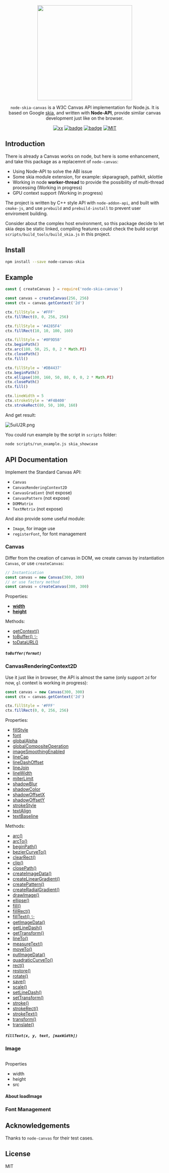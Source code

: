 <div align="center">

<image src="https://z3.ax1x.com/2021/10/12/5eGh36.png" width=300 />

`node-skia-canvas` is a W3C Canvas API implementation for Node.js. It is based on Google [skia](https://skia.org/), and written with <b>Node-API</b>, provide similar canvas development just like on the browser.

[![xx](https://img.shields.io/github/workflow/status/leozdgao/node-skia-canvas/CI)]()
[![badge](https://img.shields.io/npm/v/node-skia-canvas.svg?maxAge=300&color=2254f4)](./package.json)
[![badge](https://img.shields.io/badge/code_style-standard-brightgreen.svg)](https://standardjs.com)
[![MIT](https://img.shields.io/npm/l/node-skia-canvas)]()

</div>

## Introduction

There is already a Canvas works on node, but here is some enhancement, and take this package as a replacemnt of `node-canvas`:

* Using Node-API to solve the ABI issue
* Some skia module extension, for example: skparagraph, pathkit, sklottie
* Working in node **worker-thread** to provide the possibility of multi-thread processing (Working in progress)
* GPU context support (Working in progress)

The project is written by C++ style API with `node-addon-api`, and built with `cmake-js`, and use `prebuild` and `prebuild-install` to prevent user enviroment building.

Consider about the complex host environment, so this package decide to let skia deps be static linked, compiling features could check the build script `scripts/build_tools/build_skia.js` in this project.

## Install

```bash
npm install --save node-canvas-skia
```

## Example

```js
const { createCanvas } = require('node-skia-canvas')

const canvas = createCanvas(256, 256)
const ctx = canvas.getContext('2d')

ctx.fillStyle = '#FFF'
ctx.fillRect(0, 0, 256, 256)

ctx.fillStyle = '#4285F4'
ctx.fillRect(10, 10, 100, 160)

ctx.fillStyle = '#0F9D58'
ctx.beginPath()
ctx.arc(180, 50, 25, 0, 2 * Math.PI)
ctx.closePath()
ctx.fill()

ctx.fillStyle = '#DB4437'
ctx.beginPath()
ctx.ellipse(100, 160, 50, 80, 0, 0, 2 * Math.PI)
ctx.closePath()
ctx.fill()

ctx.lineWidth = 5
ctx.strokeStyle = '#F4B400'
ctx.strokeRect(80, 50, 100, 160)
```

And get result:

![5uiU2R.png](https://z3.ax1x.com/2021/10/13/5uiU2R.png)

You could run example by the script in `scripts` folder:

```bash
node scripts/run_example.js skia_showcase
```

## API Documentation

Implement the Standard Canvas API:

* `Canvas`
* `CanvasRenderingContext2D`
* `CanvasGradient` (not expose)
* `CanvasPattern` (not expose)
* `DOMMatrix`
* `TextMetrix` (not expose)

And also provide some useful module:

* `Image`, for image use
* `registerFont`, for font management

### Canvas

Differ from the creation of canvas in DOM, we create canvas by instantiation `Canvas`, or use `createCanvas`:

```js
// Instantication
const canvas = new Canvas(300, 300)
// or use factory method
const canvas = createCanvas(300, 300)
```

Properties:
* [**width**][canvas_width]
* [**height**][canvas_height]

Methods:
* [getContext()][getContext]
* [toBuffer() ✨][toBuffer]
* [toDataURL()][toDataURL_mdn]

[canvas_width]: https://developer.mozilla.org/en-US/docs/Web/API/HTMLCanvasElement/width
[canvas_height]: https://developer.mozilla.org/en-US/docs/Web/API/HTMLCanvasElement/height
[getContext]: https://developer.mozilla.org/en-US/docs/Web/API/HTMLCanvasElement/getContext
[toBuffer]: #tobufferformat
[toDataURL_mdn]: https://developer.mozilla.org/en-US/docs/Web/API/HTMLCanvasElement/toDataURL

##### `toBuffer(format)`


### CanvasRenderingContext2D
Use it just like in browser, the API is almost the same (only support `2d` for now, `gl` context is working in progress):

```js
const canvas = new Canvas(300, 300)
const ctx = canvas.getContext('2d')

ctx.fillStyle = '#FFF'
ctx.fillRect(0, 0, 256, 256)
```

Properties:
* [fillStyle][fillStyle]
* [font][font]
* [globalAlpha][globalAlpha]
* [globalCompositeOperation][globalCompositeOperation]
* [imageSmoothingEnabled][imageSmoothingEnabled]
* [lineCap][lineCap]
* [lineDashOffset][lineDashOffset]
* [lineJoin][lineJoin]
* [lineWidth][lineWidth]
* [miterLimit][miterLimit]
* [shadowBlur][shadowBlur]
* [shadowColor][shadowColor]
* [shadowOffsetX][shadowOffsetX]
* [shadowOffsetY][shadowOffsetY]
* [strokeStyle][strokeStyle]
* [textAlign][textAlign]
* [textBaseline][textBaseline]

Methods:
* [arc()][arc()]
* [arcTo()][arcTo()]
* [beginPath()][beginPath()]
* [bezierCurveTo()][bezierCurveTo()]
* [clearRect()][clearRect()]
* [clip()][clip()]
* [closePath()][closePath()]
* [createImageData()][createImageData()]
* [createLinearGradient()][createLinearGradient()]
* [createPattern()][createPattern()]
* [createRadialGradient()][createRadialGradient()]
* [drawImage()][drawImage()]
* [ellipse()][ellipse()]
* [fill()][fill()]
* [fillRect()][fillRect()]
* [fillText() ✨][fillText()]
* [getImageData()][getImageData()]
* [getLineDash()][getLineDash()]
* [getTransform()][getTransform()]
* [lineTo()][lineTo()]
* [measureText()][measureText()]
* [moveTo()][moveTo()]
* [putImageData()][putImageData()]
* [quadraticCurveTo()][quadraticCurveTo()]
* [rect()][rect()]
* [restore()][restore()]
* [rotate()][rotate()]
* [save()][save()]
* [scale()][scale()]
* [setLineDash()][setLineDash()]
* [setTransform()][setTransform()]
* [stroke()][stroke()]
* [strokeRect()][strokeRect()]
* [strokeText()][strokeText()]
* [transform()][transform()]
* [translate()][translate()]

[fillStyle]: https://developer.mozilla.org/en-US/docs/Web/API/CanvasRenderingContext2D/fillStyle
[font]: https://developer.mozilla.org/en-US/docs/Web/API/CanvasRenderingContext2D/font
[globalAlpha]: https://developer.mozilla.org/en-US/docs/Web/API/CanvasRenderingContext2D/globalAlpha
[globalCompositeOperation]: https://developer.mozilla.org/en-US/docs/Web/API/CanvasRenderingContext2D/globalCompositeOperation
[imageSmoothingEnabled]: https://developer.mozilla.org/en-US/docs/Web/API/CanvasRenderingContext2D/imageSmoothingEnabled
[lineCap]: https://developer.mozilla.org/en-US/docs/Web/API/CanvasRenderingContext2D/lineCap
[lineDashOffset]: https://developer.mozilla.org/en-US/docs/Web/API/CanvasRenderingContext2D/lineDashOffset
[lineJoin]: https://developer.mozilla.org/en-US/docs/Web/API/CanvasRenderingContext2D/lineJoin
[lineWidth]: https://developer.mozilla.org/en-US/docs/Web/API/CanvasRenderingContext2D/lineWidth
[miterLimit]: https://developer.mozilla.org/en-US/docs/Web/API/CanvasRenderingContext2D/miterLimit
[shadowBlur]: https://developer.mozilla.org/en-US/docs/Web/API/CanvasRenderingContext2D/shadowBlur
[shadowColor]: https://developer.mozilla.org/en-US/docs/Web/API/CanvasRenderingContext2D/shadowColor
[shadowOffsetX]: https://developer.mozilla.org/en-US/docs/Web/API/CanvasRenderingContext2D/shadowOffsetX
[shadowOffsetY]: https://developer.mozilla.org/en-US/docs/Web/API/CanvasRenderingContext2D/shadowOffsetY
[strokeStyle]: https://developer.mozilla.org/en-US/docs/Web/API/CanvasRenderingContext2D/strokeStyle
[textAlign]: https://developer.mozilla.org/en-US/docs/Web/API/CanvasRenderingContext2D/textAlign
[textBaseline]: https://developer.mozilla.org/en-US/docs/Web/API/CanvasRenderingContext2D/textBaseline
[arc()]: https://developer.mozilla.org/en-US/docs/Web/API/CanvasRenderingContext2D/arc
[arcTo()]: https://developer.mozilla.org/en-US/docs/Web/API/CanvasRenderingContext2D/arcTo
[beginPath()]: https://developer.mozilla.org/en-US/docs/Web/API/CanvasRenderingContext2D/beginPath
[bezierCurveTo()]: https://developer.mozilla.org/en-US/docs/Web/API/CanvasRenderingContext2D/bezierCurveTo
[clearRect()]: https://developer.mozilla.org/en-US/docs/Web/API/CanvasRenderingContext2D/clearRect
[clip()]: https://developer.mozilla.org/en-US/docs/Web/API/CanvasRenderingContext2D/clip
[closePath()]: https://developer.mozilla.org/en-US/docs/Web/API/CanvasRenderingContext2D/closePath
[createConicGradient()]: https://developer.mozilla.org/en-US/docs/Web/API/CanvasRenderingContext2D/createConicGradient
[createImageData()]: https://developer.mozilla.org/en-US/docs/Web/API/CanvasRenderingContext2D/createImageData
[createLinearGradient()]: https://developer.mozilla.org/en-US/docs/Web/API/CanvasRenderingContext2D/createLinearGradient
[createPattern()]: https://developer.mozilla.org/en-US/docs/Web/API/CanvasRenderingContext2D/createPattern
[createRadialGradient()]: https://developer.mozilla.org/en-US/docs/Web/API/CanvasRenderingContext2D/createRadialGradient
[drawFocusIfNeeded()]: https://developer.mozilla.org/en-US/docs/Web/API/CanvasRenderingContext2D/drawFocusIfNeeded
[drawImage()]: https://developer.mozilla.org/en-US/docs/Web/API/CanvasRenderingContext2D/drawImage
[ellipse()]: https://developer.mozilla.org/en-US/docs/Web/API/CanvasRenderingContext2D/ellipse
[fill()]: https://developer.mozilla.org/en-US/docs/Web/API/CanvasRenderingContext2D/fill
[fillRect()]: https://developer.mozilla.org/en-US/docs/Web/API/CanvasRenderingContext2D/fillRect
[fillText()]: https://developer.mozilla.org/en-US/docs/Web/API/CanvasRenderingContext2D/fillText
[getImageData()]: https://developer.mozilla.org/en-US/docs/Web/API/CanvasRenderingContext2D/getImageData
[getLineDash()]: https://developer.mozilla.org/en-US/docs/Web/API/CanvasRenderingContext2D/getLineDash
[getTransform()]: https://developer.mozilla.org/en-US/docs/Web/API/CanvasRenderingContext2D/getTransform
[isPointInPath()]: https://developer.mozilla.org/en-US/docs/Web/API/CanvasRenderingContext2D/isPointInPath
[isPointInStroke()]: https://developer.mozilla.org/en-US/docs/Web/API/CanvasRenderingContext2D/isPointInStroke
[lineTo()]: https://developer.mozilla.org/en-US/docs/Web/API/CanvasRenderingContext2D/lineTo
[measureText()]: https://developer.mozilla.org/en-US/docs/Web/API/CanvasRenderingContext2D/measureText
[moveTo()]: https://developer.mozilla.org/en-US/docs/Web/API/CanvasRenderingContext2D/moveTo
[putImageData()]: https://developer.mozilla.org/en-US/docs/Web/API/CanvasRenderingContext2D/putImageData
[quadraticCurveTo()]: https://developer.mozilla.org/en-US/docs/Web/API/CanvasRenderingContext2D/quadraticCurveTo
[rect()]: https://developer.mozilla.org/en-US/docs/Web/API/CanvasRenderingContext2D/rect
[resetTransform()]: https://developer.mozilla.org/en-US/docs/Web/API/CanvasRenderingContext2D/resetTransform
[restore()]: https://developer.mozilla.org/en-US/docs/Web/API/CanvasRenderingContext2D/restore
[rotate()]: https://developer.mozilla.org/en-US/docs/Web/API/CanvasRenderingContext2D/rotate
[save()]: https://developer.mozilla.org/en-US/docs/Web/API/CanvasRenderingContext2D/save
[scale()]: https://developer.mozilla.org/en-US/docs/Web/API/CanvasRenderingContext2D/scale
[setLineDash()]: https://developer.mozilla.org/en-US/docs/Web/API/CanvasRenderingContext2D/setLineDash
[setTransform()]: https://developer.mozilla.org/en-US/docs/Web/API/CanvasRenderingContext2D/setTransform
[stroke()]: https://developer.mozilla.org/en-US/docs/Web/API/CanvasRenderingContext2D/stroke
[strokeRect()]: https://developer.mozilla.org/en-US/docs/Web/API/CanvasRenderingContext2D/strokeRect
[strokeText()]: https://developer.mozilla.org/en-US/docs/Web/API/CanvasRenderingContext2D/strokeText
[transform()]: https://developer.mozilla.org/en-US/docs/Web/API/CanvasRenderingContext2D/transform
[translate()]: https://developer.mozilla.org/en-US/docs/Web/API/CanvasRenderingContext2D/translate

##### `fillText(x, y, text, [maxWidth])`

### Image
```

```

Properties
* width
* height
* src

#### About loadImage


### Font Management


## Acknowledgements

Thanks to `node-canvas` for their test cases.

## License

MIT
